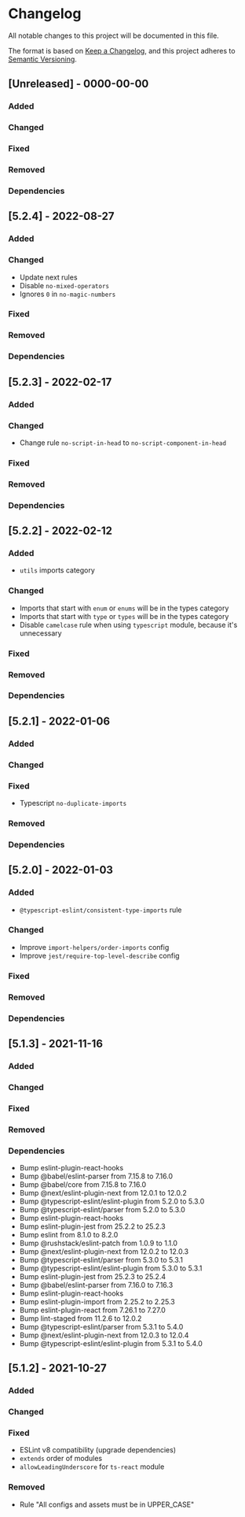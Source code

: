 # Changelog

All notable changes to this project will be documented in this file.

The format is based on [Keep a Changelog](https://keepachangelog.com/en/1.0.0/),
and this project adheres to [Semantic Versioning](https://semver.org/spec/v2.0.0.html).

## [Unreleased] - 0000-00-00

### Added

### Changed

### Fixed

### Removed

### Dependencies

## [5.2.4] - 2022-08-27

### Added

### Changed

- Update next rules
- Disable `no-mixed-operators`
- Ignores `0` in `no-magic-numbers`

### Fixed

### Removed

### Dependencies

## [5.2.3] - 2022-02-17

### Added

### Changed

- Change rule `no-script-in-head` to `no-script-component-in-head`

### Fixed

### Removed

### Dependencies

## [5.2.2] - 2022-02-12

### Added

- `utils` imports category

### Changed

- Imports that start with `enum` or `enums` will be in the types category
- Imports that start with `type` or `types` will be in the types category
- Disable `camelcase` rule when using `typescript` module, because it's unnecessary

### Fixed

### Removed

### Dependencies

## [5.2.1] - 2022-01-06

### Added

### Changed

### Fixed

- Typescript `no-duplicate-imports`

### Removed

### Dependencies

## [5.2.0] - 2022-01-03

### Added

- `@typescript-eslint/consistent-type-imports` rule

### Changed

- Improve `import-helpers/order-imports` config
- Improve `jest/require-top-level-describe` config

### Fixed

### Removed

### Dependencies

## [5.1.3] - 2021-11-16

### Added

### Changed

### Fixed

### Removed

### Dependencies

- Bump eslint-plugin-react-hooks
- Bump @babel/eslint-parser from 7.15.8 to 7.16.0
- Bump @babel/core from 7.15.8 to 7.16.0
- Bump @next/eslint-plugin-next from 12.0.1 to 12.0.2
- Bump @typescript-eslint/eslint-plugin from 5.2.0 to 5.3.0
- Bump @typescript-eslint/parser from 5.2.0 to 5.3.0
- Bump eslint-plugin-react-hooks
- Bump eslint-plugin-jest from 25.2.2 to 25.2.3
- Bump eslint from 8.1.0 to 8.2.0
- Bump @rushstack/eslint-patch from 1.0.9 to 1.1.0
- Bump @next/eslint-plugin-next from 12.0.2 to 12.0.3
- Bump @typescript-eslint/parser from 5.3.0 to 5.3.1
- Bump @typescript-eslint/eslint-plugin from 5.3.0 to 5.3.1
- Bump eslint-plugin-jest from 25.2.3 to 25.2.4
- Bump @babel/eslint-parser from 7.16.0 to 7.16.3
- Bump eslint-plugin-react-hooks
- Bump eslint-plugin-import from 2.25.2 to 2.25.3
- Bump eslint-plugin-react from 7.26.1 to 7.27.0
- Bump lint-staged from 11.2.6 to 12.0.2
- Bump @typescript-eslint/parser from 5.3.1 to 5.4.0
- Bump @next/eslint-plugin-next from 12.0.3 to 12.0.4
- Bump @typescript-eslint/eslint-plugin from 5.3.1 to 5.4.0

## [5.1.2] - 2021-10-27

### Added

### Changed

### Fixed

- ESLint v8 compatibility (upgrade dependencies)
- `extends` order of modules
- `allowLeadingUnderscore` for `ts-react` module

### Removed

- Rule "All configs and assets must be in UPPER_CASE"
